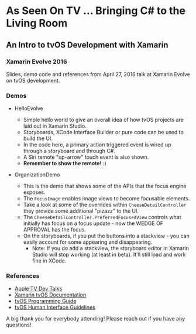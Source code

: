 # As Seen On TV ... Bringing C# to the Living Room
## An Intro to tvOS Development with Xamarin
### Xamarin Evolve 2016

Slides, demo code and references from April 27, 2016 talk at Xamarin Evolve on tvOS development.

### Demos
* HelloEvolve
    * Simple hello world to give an overall idea of how tvOS projects are laid out in Xamarin Studio.
    * Storyboards, XCode Interface Builder or pure code can be used to build the UI.
    * In the code here, a primary action triggered event is wired up through a storyboard and through C#.
    * A Siri remote "up-arrow" touch event is also shown.
    * __Remember to show the remote!__ :)
    
* OrganizationDemo
    * This is the demo that shows some of the APIs that the focus engine exposes.
    * The `FocusImage` enables image views to become focusable elements.
    * Take a look at some of the overrides within `CheeseDetailController` they provide some additional "pizazz" to the UI.
    * The `CheeseDetailController.PreferredFocusedView` controls what initially has focus on a focus update - now the WEDGE OF APPROVAL has the focus.
    * On the storyboards, if you put the buttons into a stackview - you can easily account for some appearing and disappearing.
       * Note: If you do add a stackview, the storyboard editor in Xamarin Studio will stop working (at least in beta). It'll still load and work fine in XCode.
    
### References
* [Apple TV Dev Talks](https://developer.apple.com/videos/techtalks-apple-tv/)
* [Xamarin tvOS Documentation](https://developer.xamarin.com/guides/ios/tvos/)
* [tvOS Programming Guide](https://developer.apple.com/library/tvos/documentation/General/Conceptual/AppleTV_PG/)
* [tvOS Human Interface Guidelines](https://developer.apple.com/tvos/human-interface-guidelines/)


A big thank you for everybody attending! Please reach out if you have any questions!
